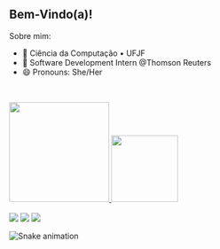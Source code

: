## Bem-Vindo(a)!

Sobre mim:

- 🔭 Ciência da Computação • UFJF 
- 🚀 Software Development Intern @Thomson Reuters
-  😄 Pronouns: She/Her

##
<br/>

<div>
  <a href="https://github.com/vitoria-isabela">
  <img height="180em"  src="https://github-readme-stats.vercel.app/api?username=vitoria-isabela&show_icons=true&theme=tokyonight&include_all_commits=true&count_private=true"/>
  <img height="120em" src="https://github-readme-stats.vercel.app/api/top-langs/?username=vitoria-isabela&layout=compact&langs_count=7&theme=tokyonight"/>  
 </div>

<div>
    </br>
    <a href="https://www.linkedin.com/in/vit%C3%B3ria-isabela-de-oliveira/" target="_blank"><img src="https://img.shields.io/badge/-LinkedIn-%230077B5?style=for-the-badge&logo=linkedin&logoColor=white" target="_blank"></a>
    <a href="https://instagram.com/v.isa.o" target="_blank"><img src="https://img.shields.io/badge/Instagram-E4405F?style=for-the-badge&logo=instagram&logoColor=white" target="_blank"></a>
    <a href="https://mail.google.com/mail/u/0/?tab=rm&ogbl#inbox" target="_blank"><img src="https://img.shields.io/badge/Gmail-D14836?style=for-the-badge&logo=gmail&logoColor=white" target="_blank"></a>
</div> 

 ![Snake animation](https://github.com/vitoria-isabela/vitoria-isabela/blob/output/github-contribution-grid-snake.svg)
